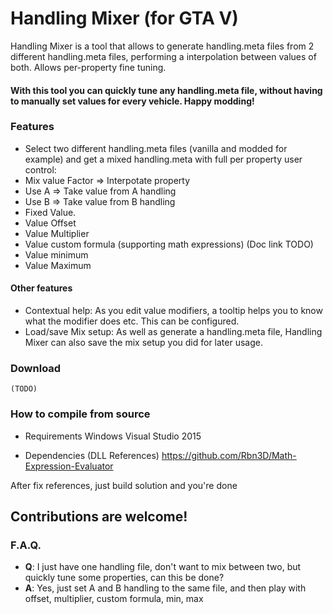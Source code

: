 # Handling Mixer (for GTA V)
Handling Mixer is a tool that allows to generate handling.meta files from 2 different handling.meta files, performing a interpolation between values of both. Allows per-property fine tuning.

#### With this tool you can quickly tune any handling.meta file, without having to manually set values for every vehicle. Happy modding!

### Features
* Select two different handling.meta files (vanilla and modded for example) and get a mixed handling.meta with full per property user control:
* Mix value Factor => Interpotate property
* Use A => Take value from A handling
* Use B => Take value from B handling
* Fixed Value.
* Value Offset
* Value Multiplier
* Value custom formula (supporting math expressions) (Doc link TODO)
* Value minimum
* Value Maximum

#### Other features
* Contextual help: As you edit value modifiers, a tooltip helps you to know what the modifier does etc. This can be configured.
* Load/save Mix setup: As well as generate a handling.meta file, Handling Mixer can also save the mix setup you did for later usage.

### Download 
	(TODO)

### How to compile from source

* Requirements
	Windows
	Visual Studio 2015

* Dependencies (DLL References)
	https://github.com/Rbn3D/Math-Expression-Evaluator

After fix references, just build solution and you're done

## Contributions are welcome!

### F.A.Q.
* **Q**: I just have one handling file, don't want to mix between two, but quickly tune some properties, can this be done?
* **A**: Yes, just set A and B handling to the same file, and then play with offset, multiplier, custom formula, min, max